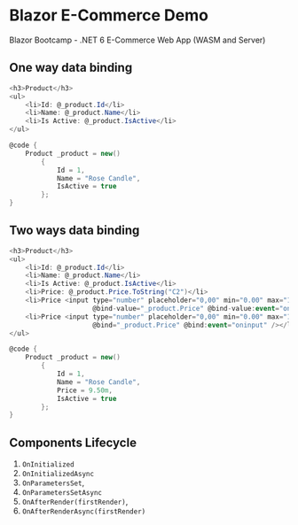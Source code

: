 # Blazor E-Commerce Demo
 Blazor Bootcamp - .NET 6 E-Commerce Web App (WASM and Server)

## One way data binding
```csharp
<h3>Product</h3>
<ul>
    <li>Id: @_product.Id</li>
    <li>Name: @_product.Name</li>
    <li>Is Active: @_product.IsActive</li>
</ul>

@code {
    Product _product = new()
        {
            Id = 1,
            Name = "Rose Candle",
            IsActive = true
        };
}
```

## Two ways data binding

```csharp
<h3>Product</h3>
<ul>
    <li>Id: @_product.Id</li>
    <li>Name: @_product.Name</li>
    <li>Is Active: @_product.IsActive</li>
    <li>Price: @_product.Price.ToString("C2")</li>
    <li>Price <input type="number" placeholder="0,00" min="0.00" max="100" step=".05" 
                     @bind-value="_product.Price" @bind-value:event="oninput /></li>
    <li>Price <input type="number" placeholder="0,00" min="0.00" max="100" step=".05" 
                     @bind="_product.Price" @bind:event="oninput" /></li>
</ul>

@code {
    Product _product = new()
        {
            Id = 1,
            Name = "Rose Candle",
            Price = 9.50m,
            IsActive = true
        };
}
```` 

## Components Lifecycle

1. `OnInitialized`
2. `OnInitializedAsync`
3. `OnParametersSet`,
4. `OnParametersSetAsync`
5. `OnAfterRender(firstRender)`, 
6. `OnAfterRenderAsync(firstRender)`





